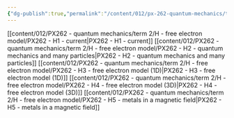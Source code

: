 ```yaml
---
{"dg-publish":true,"permalink":"/content/012/px-262-quantum-mechanics/term-2/h-free-electron-model/h-free-electron-model/","noteIcon":"1","created":"2025-01-06T18:16:21.763+00:00","updated":"2025-03-13T12:04:00.824+00:00"}
---
```


[[content/012/PX262 - quantum mechanics/term 2/H - free electron model/PX262 - H1 - current\|PX262 - H1 - current]]
[[content/012/PX262 - quantum mechanics/term 2/H - free electron model/PX262 - H2 - quantum mechanics and many particles\|PX262 - H2 - quantum mechanics and many particles]]
[[content/012/PX262 - quantum mechanics/term 2/H - free electron model/PX262 - H3 - free electron model (1D)\|PX262 - H3 - free electron model (1D)]]
[[content/012/PX262 - quantum mechanics/term 2/H - free electron model/PX262 - H4 - free electron model (3D)\|PX262 - H4 - free electron model (3D)]]
[[content/012/PX262 - quantum mechanics/term 2/H - free electron model/PX262 - H5 - metals in a magnetic field\|PX262 - H5 - metals in a magnetic field]]
